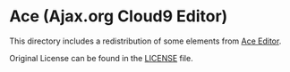 # Ace (Ajax.org Cloud9 Editor)

This directory includes a redistribution of some elements from
[Ace Editor](https://github.com/ajaxorg/ace).

Original License can be found in the [LICENSE](LICENSE) file.
